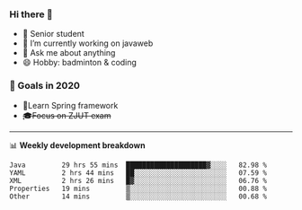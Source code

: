 

### Hi there 🐏

- 🌱 Senior student
- 🔭 I’m currently working on javaweb
- 💬 Ask me about anything
- 😄 Hobby: badminton & coding

### 🚀 Goals in 2020
+ 🍃Learn Spring framework
+ ~~🎓Focus on ZJUT exam~~
-------

📊 **Weekly development breakdown**
<!--START_SECTION:waka-->
```text
Java         29 hrs 55 mins  ████████████████████▓░░░░   82.98 % 
YAML         2 hrs 44 mins   ██░░░░░░░░░░░░░░░░░░░░░░░   07.59 % 
XML          2 hrs 26 mins   █▓░░░░░░░░░░░░░░░░░░░░░░░   06.76 % 
Properties   19 mins         ▒░░░░░░░░░░░░░░░░░░░░░░░░   00.88 % 
Other        14 mins         ▒░░░░░░░░░░░░░░░░░░░░░░░░   00.68 % 
```
<!--END_SECTION:waka-->
